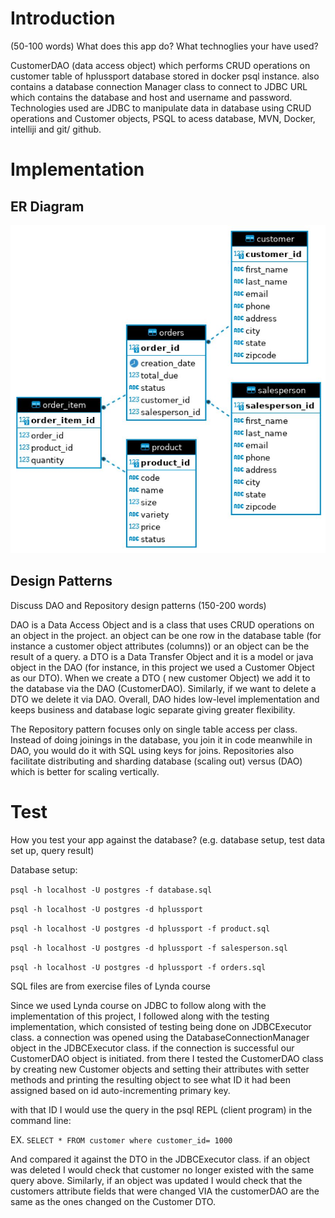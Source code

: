 # Introduction
(50-100 words)
What does this app do? What technoglies your have used?

CustomerDAO (data access object) which performs CRUD operations on customer table of hplussport database stored in docker psql instance. also contains a database connection Manager class to connect to JDBC URL which contains the database and host and username and password. Technologies used are JDBC to manipulate data in database using CRUD operations and Customer objects, PSQL to acess database, MVN, Docker, intelliji and git/ github.

# Implementation
## ER Diagram
![my image](../assets/ER-diagram.JPG)

## Design Patterns
Discuss DAO and Repository design patterns (150-200 words)

DAO is a Data Access Object and is a class that uses CRUD operations on an object in the project. an object can be one row in the database table (for instance a customer object attributes (columns)) or an object can be the result of a query. a DTO is a Data Transfer Object and it is a model or java object in the DAO (for instance, in this project we used a Customer Object as our DTO). When we create a DTO ( new customer Object) we add it to the database via the DAO (CustomerDAO). Similarly, if we want to delete a DTO we delete it via DAO. Overall, DAO hides low-level implementation and keeps business and database logic separate giving greater flexibility.

The Repository pattern focuses only on single table access per class. Instead of doing joinings in the database, you join it in code meanwhile in DAO, you would do it with SQL using keys for joins. Repositories also facilitate distributing and sharding database (scaling out) versus (DAO) which is better for scaling vertically.


# Test
How you test your app against the database? (e.g. database setup, test data set up, query result)

Database setup:

`psql -h localhost -U postgres -f database.sql`

`psql -h localhost -U postgres -d hplussport`

`psql -h localhost -U postgres -d hplussport -f product.sql`

`psql -h localhost -U postgres -d hplussport -f salesperson.sql`

 `psql -h localhost -U postgres -d hplussport -f orders.sql`
 
SQL files are from exercise files of Lynda course

Since we used Lynda course on JDBC to follow along with the implementation of this project, I followed along with the testing implementation, which consisted of testing being done on JDBCExecutor class. a connection was opened using the DatabaseConnectionManager object in the JDBCExecutor class. if the connection is successful our CustomerDAO object is initiated. from there I tested the CustomerDAO class by creating new Customer objects and setting their attributes with setter methods and printing the resulting object to see what ID it had been assigned based on id auto-incrementing primary key.

with that ID I would use the query in the psql REPL (client program) in the command line:

EX.
`SELECT * FROM customer where customer_id= 1000`

And compared it against the DTO in the JDBCExecutor class.
if an object was deleted I would check that customer no longer existed with the same query above.
Similarly, if an object was updated I would check that the customers attribute fields that were changed VIA the customerDAO are the same as the ones changed on the Customer DTO.


